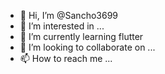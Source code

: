 - 👋 Hi, I’m @Sancho3699
- 👀 I’m interested in ...
- 🌱 I’m currently learning  flutter 
- 💞️ I’m looking to collaborate on ...
- 📫 How to reach me ...

<!---
Sancho3699/Sancho3699 is a ✨ special ✨ repository because its `README.md` (this file) appears on your GitHub profile.
You can click the Preview link to take a look at your changes.
--->
